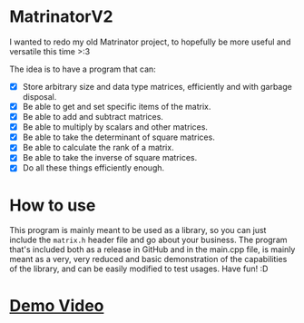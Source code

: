 # MatrinatorV2
I wanted to redo my old Matrinator project, to hopefully be more useful and versatile this time >:3

The idea is to have a program that can:
- [x] Store arbitrary size and data type matrices, efficiently and with garbage disposal.
- [x] Be able to get and set specific items of the matrix.
- [x] Be able to add and subtract matrices.
- [x] Be able to multiply by scalars and other matrices.
- [x] Be able to take the determinant of square matrices.
- [x] Be able to calculate the rank of a matrix.
- [x] Be able to take the inverse of square matrices.
- [x] Do all these things efficiently enough.

# How to use
This program is mainly meant to be used as a library, so you can just include the `matrix.h` header file and go about
your business. The program that's included both as a release in GitHub and in the main.cpp file, is mainly meant as a
very, very reduced and basic demonstration of the capabilities of the library, and can be easily modified to test
usages. Have fun! :D

# [Demo Video](https://github.com/dorythecat/MatrinatorV2/raw/refs/heads/main/demo.mp4)